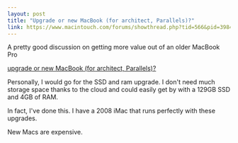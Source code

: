 ```yaml
---
layout: post
title: "Upgrade or new MacBook (for architect, Parallels)?"
link: https://www.macintouch.com/forums/showthread.php?tid=566&pid=3984#pid3984
---
```


A pretty good discussion on getting more value out of an older MacBook Pro

[upgrade or new MacBook (for architect, Parallels)?](https://www.macintouch.com/forums/showthread.php?tid=566&pid=3984#pid3984)


Personally, I would go for the SSD and ram upgrade. I don't need much storage space thanks to the cloud and could easily get by with a 129GB SSD and 4GB of RAM. 

In fact, I've done this. I have a 2008 iMac that runs perfectly with these upgrades. 

New Macs are expensive. 
